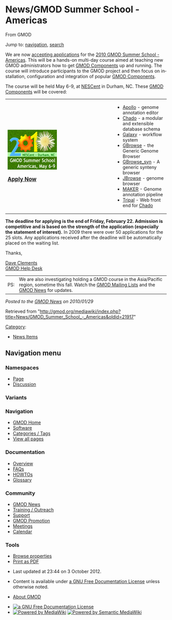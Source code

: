 <div id="mw-page-base" class="noprint">

</div>

<div id="mw-head-base" class="noprint">

</div>

<div id="content" class="mw-body" role="main">

<span id="top"></span>

<div id="mw-js-message" style="display:none;">

</div>



# <span dir="auto">News/GMOD Summer School - Americas</span>

<div id="bodyContent">

<div id="siteSub">

From GMOD

</div>

<div id="contentSub">

</div>

<div id="jump-to-nav" class="mw-jump">

Jump to: [navigation](#mw-navigation), [search](#p-search)

</div>

<div id="mw-content-text" class="mw-content-ltr" lang="en" dir="ltr">

We are now [accepting
applications](../2010_GMOD_Summer_School_-_Americas "2010 GMOD Summer School - Americas")
for the [2010 GMOD Summer School -
Americas](../2010_GMOD_Summer_School_-_Americas "2010 GMOD Summer School - Americas").
This will be a hands-on multi-day course aimed at teaching new GMOD
administrators how to get [GMOD
Components](../GMOD_Components "GMOD Components") up and running. The
course will introduce participants to the GMOD project and then focus on
installation, configuration and integration of popular [GMOD
Components](../GMOD_Components "GMOD Components").

The course will be held May 6-9, at
<a href="http://nescent.org" class="external text"
rel="nofollow">NESCent</a> in Durham, NC. These [GMOD
Components](../GMOD_Components "GMOD Components") will be covered:

<table>
<colgroup>
<col style="width: 33%" />
<col style="width: 33%" />
<col style="width: 33%" />
</colgroup>
<tbody>
<tr class="odd">
<td><div class="center">
<div class="floatnone">
<a href="../2010_GMOD_Summer_School_-_Americas"
title="GMOD Summer School"><img
src="../../mediawiki/images/0/0b/2010SummerSchoolAmericas170.png"
width="170" height="124" alt="GMOD Summer School" /></a>
</div>
</div>
<br />
&#10;<div style="font-size:120%">
<strong><a href="../2010_GMOD_Summer_School_-_Americas"
title="2010 GMOD Summer School - Americas">Apply Now</a></strong>
</div></td>
<td>  </td>
<td><ul>
<li><a href="../Apollo.1" title="Apollo">Apollo</a> - genome annotation
editor</li>
<li><a href="../Chado" class="mw-redirect" title="Chado">Chado</a> - a
modular and extensible database schema</li>
<li><a href="../Galaxy.1" title="Galaxy">Galaxy</a> - workflow
system</li>
<li><a href="../GBrowse.1" title="GBrowse">GBrowse</a> - the Generic
Genome Browser</li>
<li><a href="../GBrowse_syn.1" title="GBrowse syn">GBrowse_syn</a> - A
generic synteny browser</li>
<li><a href="../JBrowse.1" title="JBrowse">JBrowse</a> - genome
browser</li>
<li><a href="../MAKER.1" title="MAKER">MAKER</a> - Genome annotation
pipeline</li>
<li><a href="../Tripal.1" title="Tripal">Tripal</a> - Web front end for
<a href="../Chado" class="mw-redirect" title="Chado">Chado</a></li>
</ul></td>
</tr>
</tbody>
</table>

**The deadline for applying is the end of Friday, February 22. Admission
is competitive and is based on the strength of the application
(especially the statement of interest).** In 2009 there were over 50
applications for the 25 slots. Any applications received after the
deadline will be automatically placed on the waiting list.

Thanks,

[Dave Clements](../User:Clements "User:Clements")  
[GMOD Help Desk](../GMOD_Help_Desk "GMOD Help Desk")

|  |  |
|----|----|
| PS: | We are also investigating holding a GMOD course in the Asia/Pacific region, sometime this fall. Watch the [GMOD Mailing Lists](../GMOD_Mailing_Lists "GMOD Mailing Lists") and the [GMOD News](../GMOD_News "GMOD News") for updates. |

  

<div class="newsfooter">

*Posted to the [GMOD News](../GMOD_News "GMOD News") on 2010/01/29*

</div>

</div>

<div class="printfooter">

Retrieved from
"<http://gmod.org/mediawiki/index.php?title=News/GMOD_Summer_School_-_Americas&oldid=21917>"

</div>

<div id="catlinks" class="catlinks">

<div id="mw-normal-catlinks" class="mw-normal-catlinks">

[Category](../Special:Categories "Special:Categories"):

- [News Items](../Category:News_Items "Category:News Items")

</div>

</div>

<div class="visualClear">

</div>

</div>

</div>

<div id="mw-navigation">

## Navigation menu

<div id="mw-head">



<div id="left-navigation">

<div id="p-namespaces" class="vectorTabs" role="navigation"
aria-labelledby="p-namespaces-label">

### Namespaces

- <span id="ca-nstab-main"><a href="GMOD_Summer_School_-_Americas" accesskey="c"
  title="View the content page [c]">Page</a></span>
- <span id="ca-talk"><a
  href="http://gmod.org/mediawiki/index.php?title=Talk:News/GMOD_Summer_School_-_Americas&amp;action=edit&amp;redlink=1"
  accesskey="t"
  title="Discussion about the content page [t]">Discussion</a></span>

</div>

<div id="p-variants" class="vectorMenu emptyPortlet" role="navigation"
aria-labelledby="p-variants-label">

### 

### Variants[](#)

<div class="menu">

</div>

</div>

</div>

<div id="right-navigation">





</div>



</div>

</div>

</div>

<div id="mw-panel">

<div id="p-logo" role="banner">

<a href="../Main_Page"
style="background-image: url(../../images/GMOD-cogs.png);"
title="Visit the main page"></a>

</div>

<div id="p-Navigation" class="portal" role="navigation"
aria-labelledby="p-Navigation-label">

### Navigation

<div class="body">

- <span id="n-GMOD-Home">[GMOD Home](../Main_Page)</span>
- <span id="n-Software">[Software](../GMOD_Components)</span>
- <span id="n-Categories-.2F-Tags">[Categories /
  Tags](../Categories)</span>
- <span id="n-View-all-pages">[View all
  pages](../Special:AllPages)</span>

</div>

</div>

<div id="p-Documentation" class="portal" role="navigation"
aria-labelledby="p-Documentation-label">

### Documentation

<div class="body">

- <span id="n-Overview">[Overview](../Overview)</span>
- <span id="n-FAQs">[FAQs](../Category:FAQ)</span>
- <span id="n-HOWTOs">[HOWTOs](../Category:HOWTO)</span>
- <span id="n-Glossary">[Glossary](../Glossary)</span>

</div>

</div>

<div id="p-Community" class="portal" role="navigation"
aria-labelledby="p-Community-label">

### Community

<div class="body">

- <span id="n-GMOD-News">[GMOD News](../GMOD_News)</span>
- <span id="n-Training-.2F-Outreach">[Training /
  Outreach](../Training_and_Outreach)</span>
- <span id="n-Support">[Support](../Support)</span>
- <span id="n-GMOD-Promotion">[GMOD Promotion](../GMOD_Promotion)</span>
- <span id="n-Meetings">[Meetings](../Meetings)</span>
- <span id="n-Calendar">[Calendar](../Calendar)</span>

</div>

</div>

<div id="p-tb" class="portal" role="navigation"
aria-labelledby="p-tb-label">

### Tools

<div class="body">


- <span id="t-smwbrowselink"><a href="../Special:Browse/News-2FGMOD_Summer_School_-2D_Americas"
  rel="smw-browse">Browse properties</a></span>
- <span id="t-pdf">[Print as
  PDF](http://gmod.org/mediawiki/index.php?title=Special:PdfPrint&page=News/GMOD_Summer_School_-_Americas)</span>

</div>

</div>

</div>

</div>

<div id="footer" role="contentinfo">

- <span id="footer-info-lastmod">Last updated at 23:44 on 3 October
  2012.</span>
<!-- - <span id="footer-info-viewcount">7,363 page views.</span> -->
- <span id="footer-info-copyright">Content is available under
  <a href="http://www.gnu.org/licenses/fdl-1.3.html" class="external"
  rel="nofollow">a GNU Free Documentation License</a> unless otherwise
  noted.</span>

<!-- -->

- <span id="footer-places-about">[About
  GMOD](../GMOD:About "GMOD:About")</span>

<!-- -->

- <span id="footer-copyrightico">[<img src="http://www.gnu.org/graphics/gfdl-logo-small.png" width="88"
  height="31" alt="a GNU Free Documentation License" />](http://www.gnu.org/licenses/fdl-1.3.html)</span>
- <span id="footer-poweredbyico">[<img
  src="../../mediawiki/skins/common/images/poweredby_mediawiki_88x31.png"
  width="88" height="31" alt="Powered by MediaWiki" />](http://www.mediawiki.org/)
  [<img
  src="../../mediawiki/extensions/SemanticMediaWiki/resources/images/smw_button.png"
  width="88" height="31" alt="Powered by Semantic MediaWiki" />](https://www.semantic-mediawiki.org/wiki/Semantic_MediaWiki)</span>

<div style="clear:both">

</div>

</div>
